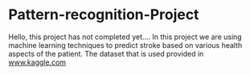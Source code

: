 # Pattern-recognition-Project
Hello,
this project has not completed yet....
In this project we are using machine learning techniques to predict stroke based on various health aspects of the patient.
The dataset that is used provided in www.kaggle.com
